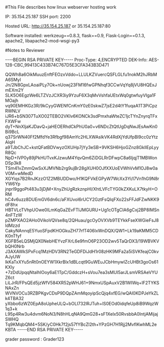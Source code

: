 #This File describes how linux webserver hosting work

IP: 35.154.25.187
SSH port: 2200

Hosted URL: http://35.154.25.187 or 35.154.25.187:80


Software installed: werkzeug==0.8.3, flask==0.9, Flask-Login==0.1.3, apache2, libapache2-mod-wsgi-py3


#Notes to Reviewer

----BEGIN RSA PRIVATE KEY-----
Proc-Type: 4,ENCRYPTED
DEK-Info: AES-128-CBC,99413C433B74C767D5E3CFA343B3D471

QQWh8a6OikMuuzEnftFEOzxVddo+LLULKZVuercQSFLGLfu1nokM2hJRbMA6SMyl
Jn/2N8GpxLAoaiPLy7Ok+nUowj23FM16fwGPNhqf3CCwVqYq8jVU8HQExJmEXm2Y
SLK5O6EgzWe6LTZVzJCXR3iy9YzuF6X3qMvVshfaUEtxWq0gtwfuyVIga1FMOajh
vq90EMHKGz3R/9kCyyGWENfCnKmY0zE0skwZ7jsE2d4tY1fuqaA1T3PiCpzRWNLV
iJR6+bSN307TuXO02TEBO2VKIv6KONCk3sdPmxhaWteZC1jcTYnZnyrqTFxFXWFw
dyT+NnXljaKJDavQ+jaHEOERhdCkPhU0a0+v6NDcZtQtUgDqNwJEsAwKn0Bi9BcL
q37SrWN40Ff2MfdYe3Rfbgf98AmYc2HLXWAslkVK4RdXjYdUfpBI9cc0zYtzAlqH
a9TJbChJC+kstQFatBDVwyzOXUHp7jYy3eSB+9VKSH6HjoGZnz8GkIlEpLyyR8Qc
NpD+IVP0y89jPkHUTvxKJzwuM4YqvQm6ZiDGLRrDFwpC8a6ljqjT1MBWonDSp3k8
TSm41vZmmQwSxXJMVNb2rg9ujBr28gXUH0OJfXXUoEVWhVvM1OJ8w0aV0M+wMedD
XGYiqs7B2RnJKzzO1Z2MBUDDwo/H1KQFVkEGPyW7WcXx3Yi/l7Vn1hG9N8rYW6Yp
jnprl9ggoPt483u3jDjM+XnyZhUgRzkznpHl/XhtLVFcTYG0kZXKuLX7tkyH+ORM
hC4v6uzz8DUEmGV6dn6c/aFXUvol6rUCY2GztFsQIqFXo22sFFJdFZwNKK9dF8hx
HBTVLcTVhpUOwe0ILmKqGaZEvFTIJMGURU+Ug1cOTgCIA6gCxj2BP8lMSn4nFTzW
pZMPXAO2AHo0VikoVQVse8q/2QHuau/gcOyOVXVb9TEYkkFseXWGieFsJ8ldMzzd
CakyNAnnqE5YuoSFpdKHOGkuZH77rfT406IxWnDQX/QW1+Lk19aKMM5CDK0nTfyf
XGFB5eLQSMjQX0NebHEYvzFXrL6e9fmO6P23OD2wv5TaQrDX3/19WBVKVbQH0Nrb
J3AXAWkSPxFcq1MzHDV3RN2TeGDFDiJdH1r08zHK9MFa2a5iSVKfeajC0kvAJyUW
lkKaTxXYu5nRt0nOEYW1XkrBlx1dBLcqt9GuWEuJCbHmywIZcUHBt3goOs61KXly
+7zDdUpqqNtalhIOoy6aE1TpC/GddczH+sVou7ea3sMUI5arJLsmVRSAeVYUZ6ct
LiLJrR/FPsQEd5jzWfV584XR52pWHJ61+9NmxUSpAuxV2B1WIWq+IF2TYKSNAxZn
WVNVOCu3RZBPKgvCDsP9DQpZAmMqoyipScQjq4xfEG/wQAl0KDPJeYkZLk4TBA32
yXbbo6zWZ0EpA8oUpheULQ+bOLI732lRJTuh+lS0EOd0idqfeUp8iB9WqzW1q3+k
L95p4Rw3u4dvm6NoN3/N8hHLqNA9QmG28+sF1Xelx50RvsbbA0IntjAMijajSWHQ
Tq9KMqbQM4+5SK/yC0Hk7f2js57fYBcZl2th+YPzGH7H1Rjj2MvflKwhML2eKBTA
-----END RSA PRIVATE KEY-----

grader password : Grader123